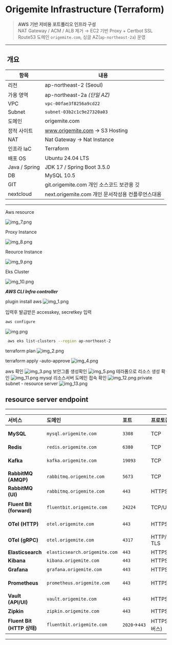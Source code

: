 #  Origemite Infrastructure (Terraform)

> **AWS 기반 저비용 포트폴리오 인프라 구성**  
> NAT Gateway / ACM / ALB 제거 → EC2 기반 Proxy + Certbot SSL  
> Route53 도메인 `origemite.com`, 싱글 AZ(`ap-northeast-2a`) 운영

---

## ️ 개요

| 항목            | 내용                                  |
|---------------|-------------------------------------|
| 리전            | ap-northeast-2 (Seoul)              |
| 가용 영역         | ap-northeast-2a *(단일 AZ)*           |
| VPC           | `vpc-00fae3f8256a9cd22`             |
| Subnet        | `subnet-03b2c1c9e27320a03`          |
| 도메인           | origemite.com                       |
| 정적 사이트        | www.origemite.com → S3 Hosting      |
| NAT           | Nat Gateway -> Nat Instance         |
| 인프라 IaC       | Terraform                           |
| 배포 OS         | Ubuntu 24.04 LTS                    |
| Java / Spring | JDK 17 / Spring Boot 3.5.0          |
| DB            | MySQL 10.5                          |
| GIT           | git.origemite.com 개인 소스코드 보관용 깃     |
| nextcloud     | next.origemite.com 개인 문서작성용 컨플루언스대용 |
---

Aws resource

![img_7.png](static/img_7.png)

Proxy Instance 

![img_8.png](static/img_8.png)

Reource Instance

![img_9.png](static/img_9.png)


Eks Cluster

![img_10.png](static/img_10.png)


***AWS CLI Infra controller***

plugin install aws
![img_1.png](static/img_1.png)

입력후 발급받은 accesskey, secretkey 입력
``` bash
aws configure
```
![img.png](static/img.png)
   
```bash
 aws eks list-clusters --region ap-northeast-2
```
terraform plan
![img_2.png](static/img_2.png)

terraform apply -auto-approve
![img_4.png](static/img_4.png)

aws 확인
![img_3.png](static/img_3.png)
보안그룹 생성확인
![img_5.png](static/img_5.png)
테라폼으로 리소스 생성 확인
![img_11.png](static/img_11.png)
mysql 리소스서버 도메인 접속 확인
![img_12.png](static/img_12.png)
private subnet - resource server
![img_13.png](static/img_13.png)
## resource server endpoint 
---
| 서비스                      | 도메인                           | 포트           | 프로토콜         | 프록시 대상               | 블록       | 설명            |
| :----------------------- | :---------------------------- | :----------- | :----------- | :------------------- | :------- | :------------ |
| **MySQL**                | `mysql.origemite.com`         | `3308`       | TCP          | `10.0.128.109:3306`  | `stream` | DB 접속(평문)     |
| **Redis**                | `redis.origemite.com`         | `6380`       | TCP          | `10.0.128.109:6379`  | `stream` | 캐시 서버         |
| **Kafka**                | `kafka.origemite.com`         | `19093`      | TCP          | `10.0.128.109:19092` | `stream` | 메시지 브로커       |
| **RabbitMQ (AMQP)**      | `rabbitmq.origemite.com`      | `5673`       | TCP          | `10.0.128.109:5672`  | `stream` | MQ 통신         |
| **RabbitMQ (UI)**        | `rabbitmq.origemite.com`      | `443`        | HTTPS        | `10.0.128.109:15672` | `http`   | 관리 콘솔         |
| **Fluent Bit (forward)** | `fluentbit.origemite.com`     | `24224`      | TCP/UDP      | `10.0.128.109:24224` | `stream` | 로그 수집 포워드     |
| **OTel (HTTP)**          | `otel.origemite.com`          | `443`        | HTTPS        | `10.0.128.109:4318`  | `http`   | OTLP/HTTP 리시버 |
| **OTel (gRPC)**          | `otel.origemite.com`          | `4317`       | HTTP/2 + TLS | `10.0.128.109:4317`  | `http`   | OTLP/gRPC 리시버 |
| **Elasticsearch**        | `elasticsearch.origemite.com` | `443`        | HTTPS        | `10.0.128.109:9200`  | `http`   | ES API        |
| **Kibana**               | `kibana.origemite.com`        | `443`        | HTTPS        | `10.0.128.109:5601`  | `http`   | ES UI         |
| **Grafana**              | `grafana.origemite.com`       | `443`        | HTTPS        | `10.0.128.109:3000`  | `http`   | 대시보드 UI       |
| **Prometheus**           | `prometheus.origemite.com`    | `443`        | HTTPS        | `10.0.128.109:9090`  | `http`   | 메트릭 수집/쿼리     |
| **Vault (API/UI)**       | `vault.origemite.com`         | `443`        | HTTPS        | `10.0.128.109:8200`  | `http`   | 시크릿 관리        |
| **Zipkin**               | `zipkin.origemite.com`        | `443`        | HTTPS        | `10.0.128.109:9411`  | `http`   | 트레이싱 UI       |
| **Fluent Bit (HTTP 상태)** | `fluentbit.origemite.com`     | `2020`→`443` | HTTPS(리버스)   | `10.0.128.109:2020`  | `http`   | 상태/메트릭 엔드포인트  |

---

